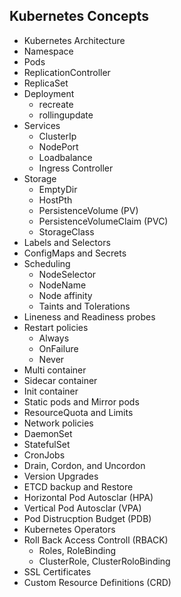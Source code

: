 ## Kubernetes Concepts
- Kubernetes Architecture
- Namespace
- Pods
- ReplicationController
- ReplicaSet
- Deployment
	- recreate
	- rollingupdate
- Services
	- ClusterIp
	- NodePort
	- Loadbalance
	- Ingress Controller
- Storage
	- EmptyDir
	- HostPth
	- PersistenceVolume (PV)
	- PersistenceVolumeClaim (PVC)
	- StorageClass
- Labels and Selectors
- ConfigMaps and Secrets
- Scheduling
	- NodeSelector
	- NodeName
	- Node affinity
	- Taints and Tolerations
- Lineness and Readiness probes	
- Restart policies
	- Always
	- OnFailure
	- Never
- Multi container 
- Sidecar container
- Init container	
- Static pods and Mirror pods
- ResourceQuota and Limits
- Network policies
- DaemonSet 
- StatefulSet
- CronJobs
- Drain, Cordon, and Uncordon
- Version Upgrades
- ETCD backup and Restore 
- Horizontal Pod Autosclar (HPA)
- Vertical Pod Autosclar (VPA)
- Pod Distrucption Budget (PDB)
- Kubernetes Operators
- Roll Back Access Controll (RBACK)
	- Roles, RoleBinding
	- ClusterRole, ClusterRoloBinding
- SSL Certificates
- Custom Resource Definitions (CRD) 
 
